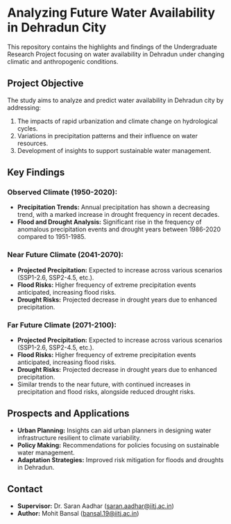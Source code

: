 # Analyzing Future Water Availability in Dehradun City

This repository contains the highlights and findings of the Undergraduate Research Project focusing on water availability in Dehradun under changing climatic and anthropogenic conditions.

## Project Objective

The study aims to analyze and predict water availability in Dehradun city by addressing:
1. The impacts of rapid urbanization and climate change on hydrological cycles.
2. Variations in precipitation patterns and their influence on water resources.
3. Development of insights to support sustainable water management.

## Key Findings

### Observed Climate (1950-2020):
- **Precipitation Trends:** Annual precipitation has shown a decreasing trend, with a marked increase in drought frequency in recent decades.
- **Flood and Drought Analysis:** Significant rise in the frequency of anomalous precipitation events and drought years between 1986-2020 compared to 1951-1985.

### Near Future Climate (2041-2070):
- **Projected Precipitation:** Expected to increase across various scenarios (SSP1-2.6, SSP2-4.5, etc.).
- **Flood Risks:** Higher frequency of extreme precipitation events anticipated, increasing flood risks.
- **Drought Risks:** Projected decrease in drought years due to enhanced precipitation.

### Far Future Climate (2071-2100):
- **Projected Precipitation:** Expected to increase across various scenarios (SSP1-2.6, SSP2-4.5, etc.).
- **Flood Risks:** Higher frequency of extreme precipitation events anticipated, increasing flood risks.
- **Drought Risks:** Projected decrease in drought years due to enhanced precipitation.
- Similar trends to the near future, with continued increases in precipitation and flood risks, alongside reduced drought risks.

## Prospects and Applications

- **Urban Planning:** Insights can aid urban planners in designing water infrastructure resilient to climate variability.
- **Policy Making:** Recommendations for policies focusing on sustainable water management.
- **Adaptation Strategies:** Improved risk mitigation for floods and droughts in Dehradun.

## Contact

- **Supervisor:** Dr. Saran Aadhar (saran.aadhar@iitj.ac.in)  
- **Author:** Mohit Bansal (bansal.19@iitj.ac.in)  
